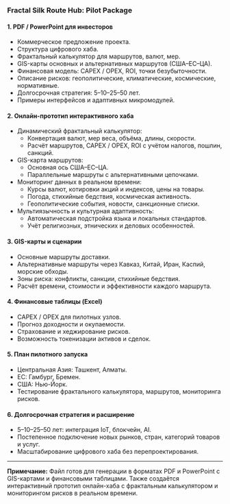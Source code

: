 ### Fractal Silk Route Hub: Pilot Package

#### 1. PDF / PowerPoint для инвесторов
- Коммерческое предложение проекта.
- Структура цифрового хаба.
- Фрактальный калькулятор для маршрутов, валют, мер.
- GIS-карты основных и альтернативных маршрутов (США–ЕС–ЦА).
- Финансовая модель: CAPEX / OPEX, ROI, точки безубыточности.
- Описание рисков: геополитические, климатические, космические, нормативные.
- Долгосрочная стратегия: 5–10–25–50 лет.
- Примеры интерфейсов и адаптивных микромодулей.

#### 2. Онлайн-прототип интерактивного хаба
- Динамический фрактальный калькулятор:
  - Конвертация валют, мер веса, объёма, длины, скорости.
  - Расчёт маршрутов, CAPEX / OPEX, ROI с учётом налогов, пошлин, санкций.
- GIS-карта маршрутов:
  - Основная ось США–ЕС–ЦА.
  - Параллельные маршруты с альтернативными цепочками.
- Мониторинг данных в реальном времени:
  - Курсы валют, котировки акций и индексов, цены на товары.
  - Погода, стихийные бедствия, космическая активность.
  - Геополитические события, новости, санкционные списки.
- Мультиязычность и культурная адаптивность:
  - Автоматическая подстройка языка и локальных стандартов.
  - Учёт религиозных, этнических и деловых особенностей.

#### 3. GIS-карты и сценарии
- Основные маршруты доставки.
- Альтернативные маршруты через Кавказ, Китай, Иран, Каспий, морские обходы.
- Зоны риска: конфликты, санкции, стихийные бедствия.
- Расчёт времени, стоимости и эффективности каждого маршрута.

#### 4. Финансовые таблицы (Excel)
- CAPEX / OPEX для пилотных узлов.
- Прогноз доходности и окупаемости.
- Страхование и хеджирование рисков.
- Возможность токенизации активов и сделок.

#### 5. План пилотного запуска
- Центральная Азия: Ташкент, Алматы.
- ЕС: Гамбург, Бремен.
- США: Нью-Йорк.
- Тестирование фрактального калькулятора, маршрутов, мониторинга рисков.

#### 6. Долгосрочная стратегия и расширение
- 5–10–25–50 лет: интеграция IoT, блокчейн, AI.
- Постепенное подключение новых рынков, стран, категорий товаров и услуг.
- Масштабирование цифрового хаба без перепроектирования.

---

**Примечание:** Файл готов для генерации в форматах PDF и PowerPoint с GIS-картами и финансовыми таблицами. Также создаётся интерактивный прототип онлайн-хаба с фрактальным калькулятором и мониторингом рисков в реальном времени.

